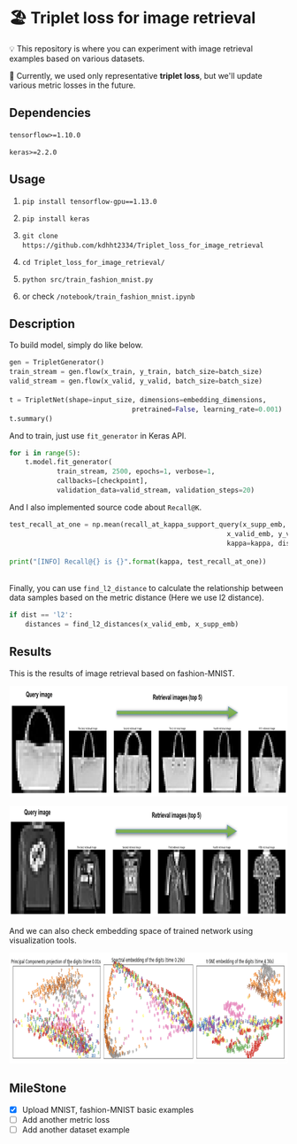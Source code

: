 # 🏖 Triplet loss for image retrieval


💡 This repository is where you can experiment with image retrieval examples based on various datasets.


🔑 Currently, we used only representative __triplet loss__, but we'll update various metric losses in the future.


## Dependencies

`tensorflow>=1.10.0`

`keras>=2.2.0`

## Usage

1. `pip install tensorflow-gpu==1.13.0`

2. `pip install keras`

3. `git clone https://github.com/kdhht2334/Triplet_loss_for_image_retrieval`

4. `cd Triplet_loss_for_image_retrieval/`

5. `python src/train_fashion_mnist.py`

6. or check `/notebook/train_fashion_mnist.ipynb`

## Description

To build model, simply do like below.

```python
gen = TripletGenerator()
train_stream = gen.flow(x_train, y_train, batch_size=batch_size)
valid_stream = gen.flow(x_valid, y_valid, batch_size=batch_size)

t = TripletNet(shape=input_size, dimensions=embedding_dimensions,
                               pretrained=False, learning_rate=0.001)
t.summary()
```

And to train, just use `fit_generator` in Keras API.
```python
for i in range(5):
    t.model.fit_generator(
            train_stream, 2500, epochs=1, verbose=1,
            callbacks=[checkpoint],
            validation_data=valid_stream, validation_steps=20)
```

And I also implemented source code about `Recall@K`.
```python
test_recall_at_one = np.mean(recall_at_kappa_support_query(x_supp_emb, y_supp, 
                                                       x_valid_emb, y_valid, 
                                                       kappa=kappa, dist=dist))

print("[INFO] Recall@{} is {}".format(kappa, test_recall_at_one))
                                                      
```
                                                     

Finally, you can use `find_l2_distance` to calculate the relationship between data samples based on the metric distance (Here we use l2 distance).

```python
if dist == 'l2':
    distances = find_l2_distances(x_valid_emb, x_supp_emb)
```


## Results

This is the results of image retrieval based on fashion-MNIST.

<p align="center">
  <img width="820" height="200" src="/pic/retrieval_result_1.png">
</p>

<p align="center">
  <img width="820" height="200" src="/pic/retrieval_result_2.png">
</p>

And we can also check embedding space of trained network using visualization tools.

<p align="center">
  <img width="820" height="200" src="/pic/visualization_of_embedding_space.png">
</p>


## MileStone

- [x] Upload MNIST, fashion-MNIST basic examples
- [ ] Add another metric loss
- [ ] Add another dataset example